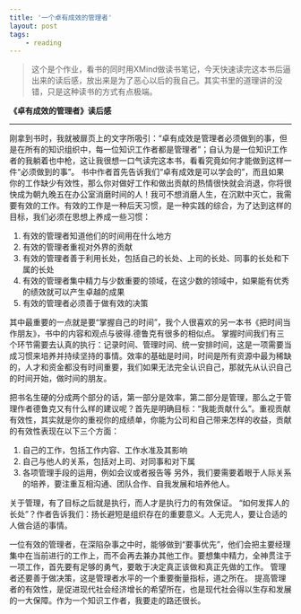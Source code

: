 ```yaml
---
title: '一个卓有成效的管理者'
layout: post
tags:
    - reading
---
```


> 这个是个作业，看书的同时用XMind做读书笔记，今天快速读完这本书后逼出来的读后感，放出来是为了恶心以后的我自己。其实书里的道理讲的没错，只是这种读书的方式有点极端。

**《卓有成效的管理者》读后感**

------

刚拿到书时，我就被扉页上的文字所吸引：“卓有成效是管理者必须做到的事，但是在所有的知识组织中，每一位知识工作者都是管理者”；自认为是一位知识工作者的我躺着也中枪，这让我很想一口气读完这本书，看看究竟如何才能做到这样一件“必须做到的事”。
书中作者首先告诉我们“卓有成效是可以学会的”，而且如果你的工作缺少有效性，那么你对做好工作和做出贡献的热情很快就会消退，你将很快成为朝九晚五在办公室消磨时间的人！我可不想消磨人生，在沉默中灭亡，我需要有效的工作。有效的工作是一种后天习惯，是一种实践的综合，为了达到这样的目标，我们必须在思想上养成一些习惯：
1.	有效的管理者知道他们的时间用在什么地方
2.	有效的管理者重视对外界的贡献
3.	有效的管理者善于利用长处，包括自己的长处、上司的长处、同事的长处和下属的长处
4.	有效的管理者集中精力与少数重要的领域，在这少数的领域中，如果能有优秀的绩效就可以产生卓越的成果
5.	有效的管理者必须善于做有效的决策

其中最重要的一点就是要“掌握自己的时间”，我个人很喜欢的另一本书《把时间当作朋友》，书中的内容和观点与彼得.德鲁克有很多的相似点。
掌握时间我们有三个环节需要去认真的执行：记录时间、管理时间、统一安排时间，这是一项需要当成习惯来培养并持续坚持的事情。效率的基础是时间，时间是所有资源中最为稀缺的，人才和资金都没有时间重要，我们如果无法完全认识自己，那就先从认识自己的时间开始，做时间的朋友。

把书名生硬的分成两个部分的话，第一部分是效率，第二部分是管理，那么之于管理作者德鲁克又有什么样的建议呢？首先是明确目标：“我能贡献什么”。重视贡献有效性，其实就是你的重视你的成绩单，你能为公司和自己带来怎样的收益，贡献的有效性表现在以下三个方面：
1.	自己的工作，包括工作内容、工作水准及其影响
2.	自己与他人的关系，包括对上司、对同事和对下属
3.	各项管理手段的运用，例如会议或者报告等
另外，我们要需要着眼于人际关系的培养，要注重互相沟通、团队合作、自我发展和培养他人。

关于管理，有了目标之后就是执行，而人才是执行力的有效保证。 “如何发挥人的长处”？作者告诉我们：扬长避短是组织存在的重要意义。人无完人，要让合适的人做合适的事情。

一位有效的管理者，在深陷杂事之中时，能够做到“要事优先”，他们会把主要经理集中在当前进行的工作上，而不会再去兼办其他工作。要想集中精力，全神贯注于一项工作，首先要有足够的勇气，要敢于决定真正该做和真正先做的工作。
管理者还要善于做决策，这是管理者水平的一个重要衡量指标，道之所在。
提高管理者的有效性，是促进现代社会经济增长的希望所在，也是现代社会得以生存和发展的一大保障。作为一个知识工作者，我要走的路还很长。